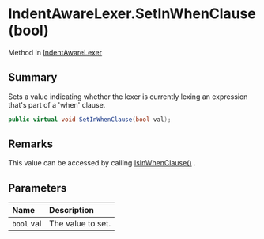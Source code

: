 # IndentAwareLexer.SetInWhenClause(bool)

Method in [IndentAwareLexer](/docs/api/csharp/yarn.compiler.indentawarelexer.md)

## Summary


Sets a value indicating whether the lexer is currently lexing an
expression that's part of a 'when' clause.


```csharp
public virtual void SetInWhenClause(bool val);
```

## Remarks


This value can be accessed by calling  [IsInWhenClause()](yarn.compiler.indentawarelexer.isinwhenclause.md) .


## Parameters

|Name|Description|
|:---|:---|
|`bool` val|The value to set.|

